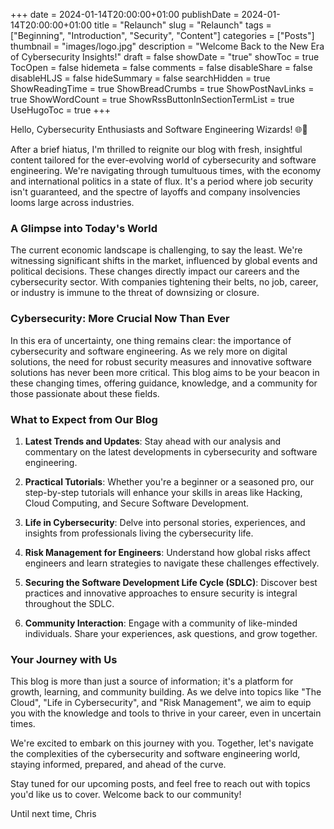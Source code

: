 +++
date = 2024-01-14T20:00:00+01:00
publishDate = 2024-01-14T20:00:00+01:00
title = "Relaunch"
slug = "Relaunch"
tags = ["Beginning", "Introduction", "Security", "Content"]
categories = ["Posts"]
thumbnail = "images/logo.jpg"
description = "Welcome Back to the New Era of Cybersecurity Insights!"
draft = false
showDate = "true"
showToc = true
TocOpen = false
hidemeta = false
comments = false
disableShare = false
disableHLJS = false
hideSummary = false
searchHidden = true
ShowReadingTime = true
ShowBreadCrumbs = true
ShowPostNavLinks = true
ShowWordCount = true
ShowRssButtonInSectionTermList = true
UseHugoToc = true
+++

Hello, Cybersecurity Enthusiasts and Software Engineering Wizards! 🌐🔐

After a brief hiatus, I'm thrilled to reignite our blog with fresh, insightful content tailored for the ever-evolving
world of cybersecurity and software engineering. We're navigating through tumultuous times, with the economy and
international politics in a state of flux. It's a period where job security isn't guaranteed, and the spectre of
layoffs and company insolvencies looms large across industries.

### A Glimpse into Today's World

The current economic landscape is challenging, to say the least. We're witnessing significant shifts in the market,
influenced by global events and political decisions. These changes directly impact our careers and the cybersecurity
sector. With companies tightening their belts, no job, career, or industry is immune to the threat of downsizing or closure.

### Cybersecurity: More Crucial Now Than Ever

In this era of uncertainty, one thing remains clear: the importance of cybersecurity and software engineering. As we
rely more on digital solutions, the need for robust security measures and innovative software solutions has never been
more critical. This blog aims to be your beacon in these changing times, offering guidance, knowledge, and a community
for those passionate about these fields.

### What to Expect from Our Blog

1. **Latest Trends and Updates**: Stay ahead with our analysis and commentary on the latest developments in
cybersecurity and software engineering.

2. **Practical Tutorials**: Whether you're a beginner or a seasoned pro, our step-by-step tutorials will enhance
your skills in areas like Hacking, Cloud Computing, and Secure Software Development.

3. **Life in Cybersecurity**: Delve into personal stories, experiences, and insights from professionals living
the cybersecurity life.

4. **Risk Management for Engineers**: Understand how global risks affect engineers and learn strategies to
navigate these challenges effectively.

5. **Securing the Software Development Life Cycle (SDLC)**: Discover best practices and innovative approaches to
ensure security is integral throughout the SDLC.

6. **Community Interaction**: Engage with a community of like-minded individuals. Share your experiences,
ask questions, and grow together.

### Your Journey with Us

This blog is more than just a source of information; it's a platform for growth, learning, and community building.
As we delve into topics like "The Cloud", "Life in Cybersecurity", and "Risk Management", we aim to equip you
with the knowledge and tools to thrive in your career, even in uncertain times.

We're excited to embark on this journey with you. Together, let's navigate the complexities of the cybersecurity
and software engineering world, staying informed, prepared, and ahead of the curve.

Stay tuned for our upcoming posts, and feel free to reach out with topics you'd like us to cover.
Welcome back to our community!

Until next time,
Chris
